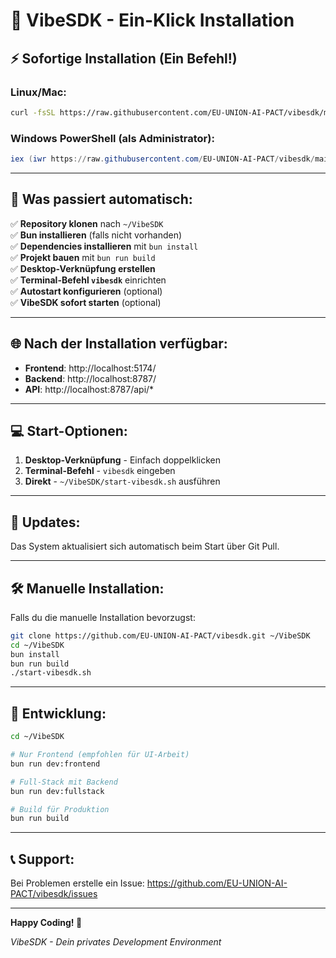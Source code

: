 # 🚀 VibeSDK - Ein-Klick Installation

## ⚡ Sofortige Installation (Ein Befehl!)

### **Linux/Mac:**
```bash
curl -fsSL https://raw.githubusercontent.com/EU-UNION-AI-PACT/vibesdk/main/install-vibesdk.sh | bash
```

### **Windows PowerShell (als Administrator):**
```powershell
iex (iwr https://raw.githubusercontent.com/EU-UNION-AI-PACT/vibesdk/main/install-vibesdk.ps1).Content
```

---

## 🎯 Was passiert automatisch:

✅ **Repository klonen** nach `~/VibeSDK`  
✅ **Bun installieren** (falls nicht vorhanden)  
✅ **Dependencies installieren** mit `bun install`  
✅ **Projekt bauen** mit `bun run build`  
✅ **Desktop-Verknüpfung erstellen**  
✅ **Terminal-Befehl `vibesdk`** einrichten  
✅ **Autostart konfigurieren** (optional)  
✅ **VibeSDK sofort starten** (optional)  

---

## 🌐 Nach der Installation verfügbar:

- **Frontend**: http://localhost:5174/
- **Backend**: http://localhost:8787/
- **API**: http://localhost:8787/api/*

---

## 💻 Start-Optionen:

1. **Desktop-Verknüpfung** - Einfach doppelklicken
2. **Terminal-Befehl** - `vibesdk` eingeben
3. **Direkt** - `~/VibeSDK/start-vibesdk.sh` ausführen

---

## 🔄 Updates:

Das System aktualisiert sich automatisch beim Start über Git Pull.

---

## 🛠️ Manuelle Installation:

Falls du die manuelle Installation bevorzugst:

```bash
git clone https://github.com/EU-UNION-AI-PACT/vibesdk.git ~/VibeSDK
cd ~/VibeSDK
bun install
bun run build
./start-vibesdk.sh
```

---

## 🔧 Entwicklung:

```bash
cd ~/VibeSDK

# Nur Frontend (empfohlen für UI-Arbeit)
bun run dev:frontend

# Full-Stack mit Backend
bun run dev:fullstack

# Build für Produktion
bun run build
```

---

## 📞 Support:

Bei Problemen erstelle ein Issue: https://github.com/EU-UNION-AI-PACT/vibesdk/issues

---

**Happy Coding! 🎉**

*VibeSDK - Dein privates Development Environment*